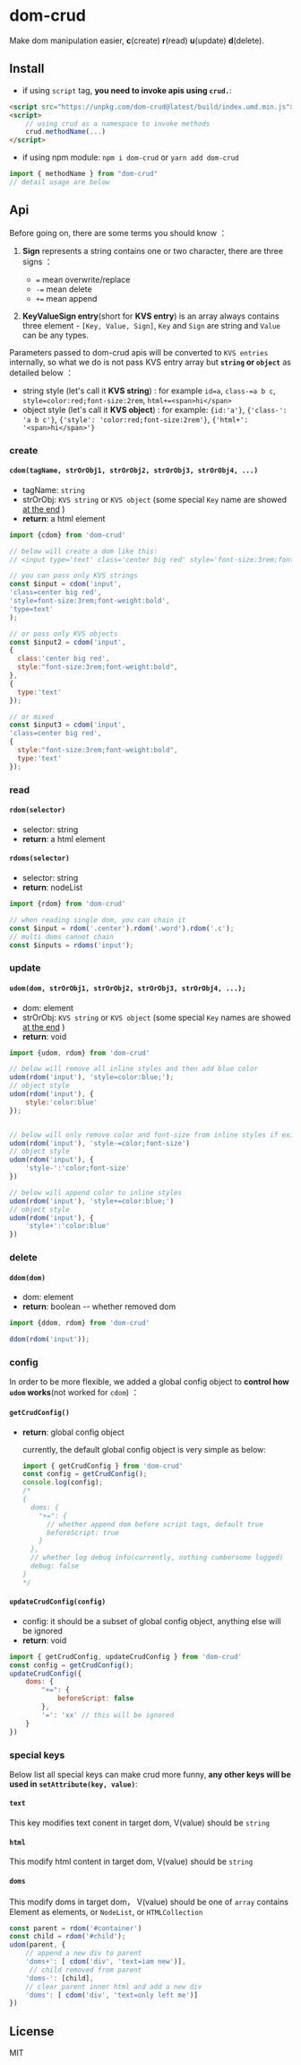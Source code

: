 <h1>dom-crud</h1>

Make dom manipulation easier, **c**(create) **r**(read) **u**(update) **d**(delete).


## Install
- if using `script` tag, **you need to invoke apis using `crud.`**:
```html
<script src="https://unpkg.com/dom-crud@latest/build/index.umd.min.js"></script>
<script>
    // using crud as a namespace to invoke methods
    crud.methodName(...)
</script>
```
- if using npm module: `npm i dom-crud` or `yarn add dom-crud`
```js
import { methodName } from "dom-crud"
// detail usage are below
```

## Api
Before going on, there are some terms you should know ：
1. **Sign** represents a string contains one or two character, there are three signs ：
    - `=` mean overwrite/replace
    - `-=` mean delete
    - `+=` mean append

2. **KeyValueSign entry**(short for **KVS entry**) is an array always contains three element - `[Key, Value, Sign]`, `Key` and `Sign` are string and `Value` can be any types.

Parameters passed to dom-crud apis will be converted to `KVS entries` internally, so what we do is not pass KVS entry array but **`string` or `object`** as detailed below ：

- string style (let's call it **KVS string**) : for example `id=a`, `class-=a b c`, `style=color:red;font-size:2rem`, `html+=<span>hi</span>`
- object style (let's call it **KVS object**) : for example: `{id:'a'}`, `{'class-': 'a b c'}`, `{'style': 'color:red;font-size:2rem'}`, `{'html+': '<span>hi</span>'}`



### create
#### `cdom(tagName, strOrObj1, strOrObj2, strOrObj3, strOrObj4, ...)`
- tagName: `string`
- strOrObj: `KVS string` or `KVS object` (some special `Key` name are showed [at the end](#special-keys) )
- **return**: a html element

```js
import {cdom} from 'dom-crud'

// below will create a dom like this:
// <input type='text' class='center big red' style='font-size:3rem;font-weight:bold'/>

// you can pass only KVS strings
const $input = cdom('input', 
'class=center big red', 
'style=font-size:3rem;font-weight:bold', 
'type=text'
);

// or pass only KVS objects
const $input2 = cdom('input', 
{
  class:'center big red',
  style:"font-size:3rem;font-weight:bold",
}, 
{
  type:'text'
});

// or mixed
const $input3 = cdom('input', 
'class=center big red',
{
  style:"font-size:3rem;font-weight:bold",
  type:'text'
});
```

### read
#### `rdom(selector)`  
- selector: string
- **return**: a html element
#### `rdoms(selector)` 
- selector: string
- **return**: nodeList

```js
import {rdom} from 'dom-crud'

// when reading single dom, you can chain it
const $input = rdom('.center').rdom('.word').rdom('.c'); 
// multi doms cannot chain
const $inputs = rdoms('input'); 
```
### update
#### `udom(dom, strOrObj1, strOrObj2, strOrObj3, strOrObj4, ...);`
- dom: element
- strOrObj: `KVS string` or `KVS object` (some special `Key` names are showed [at the end](#special-keys) )
- **return**: void

```js
import {udom, rdom} from 'dom-crud'

// below will remove all inline styles and then add blue color
udom(rdom('input'), 'style=color:blue;');
// object style
udom(rdom('input'), {
    style:'color:blue'
});


// below will only remove color and font-size from inline styles if exists
udom(rdom('input'), 'style-=color;font-size')
// object style
udom(rdom('input'), {
    'style-':'color;font-size'
})

// below will append color to inline styles
udom(rdom('input'), 'style+=color:blue;')
// object style
udom(rdom('input'), {
    'style+':'color:blue'
})
```

### delete
#### `ddom(dom)`
- dom: element
- **return**: boolean -- whether removed dom
```js
import {ddom, rdom} from 'dom-crud'

ddom(rdom('input')); 
```

### config
In order to be more flexible, we added a global config object to **control how `udom` works**(not worked for `cdom`) ：

#### `getCrudConfig()`
- **return**: global config object

    currently, the default global config object is very simple as below:
    ```js
    import { getCrudConfig } from 'dom-crud'
    const config = getCrudConfig();
    console.log(config);
    /*
    {
      doms: {
        "+=": {
          // whether append dom before script tags, default true
          beforeScript: true
        }
      },
      // whether log debug info(currently, nothing cumbersome logged)
      debug: false
    } 
    */
    ```

#### `updateCrudConfig(config)`
- config: it should be a subset of global config object, anything else will be ignored
- **return**: void
```js
import { getCrudConfig, updateCrudConfig } from 'dom-crud'
const config = getCrudConfig();
updateCrudConfig({
    doms: {
        "+=": {
            beforeScript: false
        },
        '=': 'xx' // this will be ignored
    }
})

```

### special keys
Below list all special keys can make crud more funny, **any other keys will be used in `setAttribute(key, value)`**:

#### `text`
This key modifies text conent in target dom, V(value) should be `string`


#### `html`
This modify html content in target dom, V(value) should be `string`

#### `doms`
This modify doms in target dom， V(value) should be one of `array`  contains Element as elements, or `NodeList`, or `HTMLCollection`
```js
const parent = rdom('#container')
const child = rdom('#child');
udom(parent, {
    // append a new div to parent
    'doms+': [ cdom('div', 'text=iam new')],
     // child removed from parent
    'doms-': [child],
    // clear parent inner html and add a new div
    'doms': [ cdom('div', 'text=only left me')]
})
```

## License
MIT